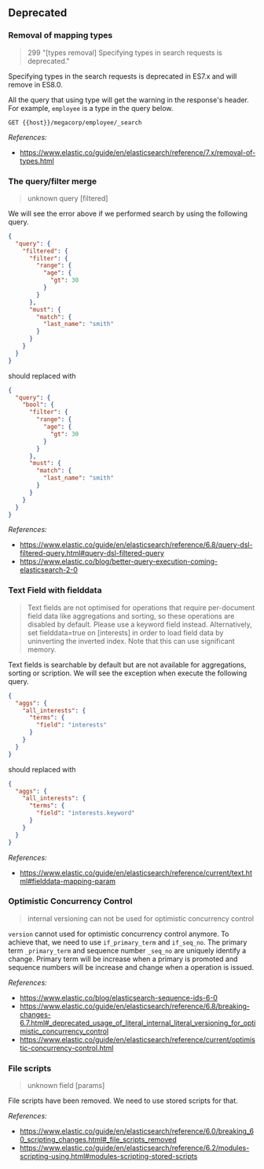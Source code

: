 ## Deprecated

### Removal of mapping types
> 299 "[types removal] Specifying types in search requests is deprecated."

Specifying types in the search requests is deprecated in ES7.x and will remove in ES8.0. 

All the query that using type will get the warning in the response's header. For example, `employee` is a type in the query below.
```
GET {{host}}/megacorp/employee/_search
```

*References:*

- https://www.elastic.co/guide/en/elasticsearch/reference/7.x/removal-of-types.html


### The query/filter merge

> unknown query [filtered]

We will see the error above if we performed search by using the following query.
``` json
{
  "query": {
    "filtered": {
      "filter": {
        "range": {
          "age": {
            "gt": 30
          }
        }
      },
      "must": {
        "match": {
          "last_name": "smith"
        }
      }
    }
  }
}
```
should replaced with

```json
{
  "query": {
    "bool": {
      "filter": {
        "range": {
          "age": {
            "gt": 30
          }
        }
      },
      "must": {
        "match": {
          "last_name": "smith"
        }
      }
    }
  }
}
```

*References:*

- https://www.elastic.co/guide/en/elasticsearch/reference/6.8/query-dsl-filtered-query.html#query-dsl-filtered-query
- https://www.elastic.co/blog/better-query-execution-coming-elasticsearch-2-0


### Text Field with fielddata

> Text fields are not optimised for operations that require per-document field data like aggregations and sorting, so these operations are disabled by default. Please use a keyword field instead. Alternatively, set fielddata=true on [interests] in order to load field data by uninverting the inverted index. Note that this can use significant memory.

Text fields is searchable by default but are not available for aggregations, sorting or scription. We will see the exception when execute the following query.
```json
{
  "aggs": {
    "all_interests": {
      "terms": {
        "field": "interests"
      }
    }
  }
}
```
should replaced with
```json
{
  "aggs": {
    "all_interests": {
      "terms": {
        "field": "interests.keyword"
      }
    }
  }
}
```

*References:*
- https://www.elastic.co/guide/en/elasticsearch/reference/current/text.html#fielddata-mapping-param

### Optimistic Concurrency Control
> internal versioning can not be used for optimistic concurrency control

`version` cannot used for optimistic concurrency control anymore. To achieve that, we need to use `if_primary_term` and `if_seq_no`. The primary term `_primary_term` and sequence number `_seq_no` are uniquely identify a change. Primary term will be increase when a primary is promoted and sequence numbers will be increase and change when a operation is issued.

*References:*
- https://www.elastic.co/blog/elasticsearch-sequence-ids-6-0
- https://www.elastic.co/guide/en/elasticsearch/reference/6.8/breaking-changes-6.7.html#_deprecated_usage_of_literal_internal_literal_versioning_for_optimistic_concurrency_control
- https://www.elastic.co/guide/en/elasticsearch/reference/current/optimistic-concurrency-control.html


### File scripts
> unknown field [params]

File scripts have been removed. We need to use stored scripts for that.

*References:*
- https://www.elastic.co/guide/en/elasticsearch/reference/6.0/breaking_60_scripting_changes.html#_file_scripts_removed
- https://www.elastic.co/guide/en/elasticsearch/reference/6.2/modules-scripting-using.html#modules-scripting-stored-scripts
